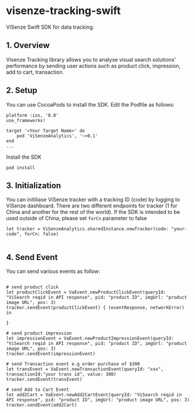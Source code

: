 # visenze-tracking-swift

ViSenze Swift SDK for data tracking.

## 1. Overview

Visenze Tracking library allows you to analyse visual search solutions' performance by sending user actions such as product click, impression, add to cart, transaction.

## 2. Setup

You can use CocoaPods to install the SDK. Edit the Podfile as follows:

```
platform :ios, '8.0'
use_frameworks!

target '<Your Target Name>' do
    pod 'ViSenzeAnalytics', '~>0.1'
end
...
```

Install the SDK

```
pod install
```

## 3. Initialization

You can initiliase ViSenze tracker with a tracking ID (code) by logging to ViSenze dashboard. There are two different endpoints for tracker (1 for China and another for the rest of the world). If the SDK is intended to be used outside of China, please set `forCn` parameter to false


```
let tracker = ViSenzeAnalytics.sharedInstance.newTracker(code: "your-code", forCn: false)
        
```

## 4. Send Event

You can send various events as follow:

```

# send product click
let productClickEvent = VaEvent.newProductClickEvent(queryId: "ViSearch reqid in API response", pid: "product ID", imgUrl: "product image URL", pos: 3)
tracker.sendEvent(productClickEvent) { (eventResponse, networkError) in
   
}

# send product impression
let impressionEvent = VaEvent.newProductImpressionEvent(queryId: "ViSearch reqid in API response", pid: "product ID", imgUrl: "product image URL", pos: 3)
tracker.sendEvent(impressionEvent)

# send Transaction event e.g order purchase of $300
let transEvent = VaEvent.newTransactionEvent(queryId: "xxx", transactionId:"your trans id", value: 300)
tracker.sendEvent(transEvent)

# send Add to Cart Event
let add2Cart = VaEvent.newAdd2CartEvent(queryId: "ViSearch reqid in API response", pid: "product ID", imgUrl: "product image URL", pos: 3)
tracker.sendEvent(add2Cart)
```


